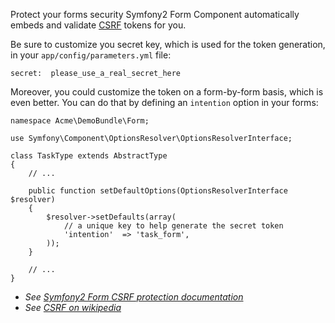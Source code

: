 Protect your forms
security
Symfony2 Form Component automatically embeds and validate [CSRF](http://en.wikipedia.org/wiki/Cross-site_request_forgery) tokens for you.

Be sure to customize you secret key, which is used for the token generation, in your `app/config/parameters.yml` file:

    secret:  please_use_a_real_secret_here

Moreover, you could customize the token on a form-by-form basis, which is even better. You can do that by defining an `intention` option in your forms:

    namespace Acme\DemoBundle\Form;
	
    use Symfony\Component\OptionsResolver\OptionsResolverInterface;

    class TaskType extends AbstractType
    {
        // ...

        public function setDefaultOptions(OptionsResolverInterface $resolver)
        {
            $resolver->setDefaults(array(
                // a unique key to help generate the secret token
                'intention'  => 'task_form',
            ));
        }

        // ...
    }

* _See [Symfony2 Form CSRF protection documentation](http://symfony.com/doc/current/book/forms.html#csrf-protection)_
* _See [CSRF on wikipedia](http://en.wikipedia.org/wiki/Cross-site_request_forgery)_